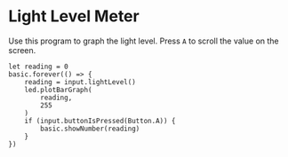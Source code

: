 # Light Level Meter

Use this program to graph the light level.
Press ``A`` to scroll the value on the screen.

```blocks
let reading = 0
basic.forever(() => {
    reading = input.lightLevel()
    led.plotBarGraph(
        reading,
        255
    )
    if (input.buttonIsPressed(Button.A)) {
        basic.showNumber(reading)
    }
})
```
